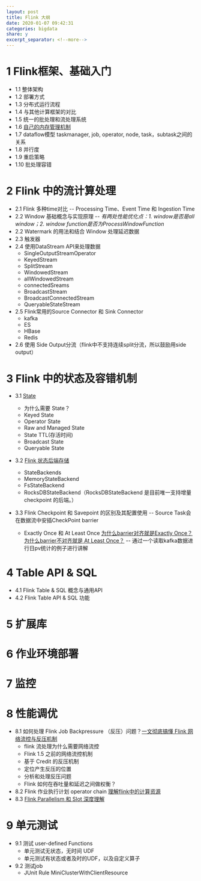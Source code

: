 ```yaml
---
layout: post
title: Flink 大纲
date: 2020-01-07 09:42:31
categories: bigdata
share: y
excerpt_separator: <!--more-->
---
```



<!--more-->

# 1 Flink框架、基础入门
- 1.1 整体架构
- 1.2 部署方式
- 1.3 分布式运行流程
- 1.4 与其他计算框架的对比
- 1.5 统一的批处理和流处理系统
- 1.6 [自己的内存管理机制](http://wuchong.me/blog/2016/04/29/flink-internals-memory-manage/)
- 1.7 dataflow模型 taskmanager, job, operator, node, task，subtask之间的关系
- 1.8 并行度
- 1.9 重启策略
- 1.10 批处理容错


# 2 Flink 中的流计算处理
- 2.1 Flink 多种time对比 -- Processing Time、Event Time 和 Ingestion Time
- 2.2 Window 基础概念与实现原理 -- *有两处性能优化点：1. window是否是all window；2. window function是否为ProcessWindowFunction*
- 2.2 Watermark 的用法和结合 Window 处理延迟数据
- 2.3 触发器
- 2.4 使用DataStream API来处理数据
	- SingleOutputStreamOperator
	- KeyedStream
	- SplitStream
	- WindowedStream
	- allWindowedStream
	- connectedSreams
	- BroadcastStream
	- BroadcastConnectedStream
	- QueryableStateStream
- 2.5 Flink常用的Source Connector 和 Sink Connector
	- kafka
	- ES
	- HBase
	- Redis
- 2.6 使用 Side Output分流（flink中不支持连续split分流，所以鼓励用side output）


# 3 Flink 中的状态及容错机制
- 3.1 [State](https://yq.aliyun.com/articles/225623) 
	- 为什么需要 State？
	- Keyed State
	- Operator State
	- Raw and Managed State
	- State TTL(存活时间)
	- Broadcast State
	- Queryable State
- 3.2 [Flink 状态后端存储](http://wuchong.me/blog/2018/11/21/flink-tips-how-to-choose-state-backends/) 
	- StateBackends
	- MemoryStateBackend 
	- FsStateBackend 
	- RocksDBStateBackend（RocksDBStateBackend 是目前唯一支持增量 checkpoint 的后端。） 
- 3.3 Flink Checkpoint 和 Savepoint 的区别及其配置使用 -- Source Task会在数据流中安插CheckPoint barrier

	- Exactly Once 和 At Least Once [为什么barrier对齐就是Exactly Once？为什么barrier不对齐就是 At Least Once？](https://www.jianshu.com/p/8d6569361999) -- 通过一个读取kafka数据进行日pv统计的例子进行讲解

# 4 Table API & SQL
- 4.1 Flink Table & SQL 概念与通用API
- 4.2 Flink Table  API & SQL 功能

# 5 扩展库
# 6 作业环境部署
# 7 监控
# 8 性能调优
- 8.1 如何处理 Flink Job Backpressure （反压）问题？[一文彻底搞懂 Flink 网络流控与反压机制](https://www.jianshu.com/p/2779e73abcb8)
	- flink 流处理为什么需要网络流控
	- Flink 1.5 之前的网络流控机制
	- 基于 Credit 的反压机制
	- 定位产生反压的位置
	- 分析和处理反压问题
	- Flink 如何在吞吐量和延迟之间做权衡？
- 8.2 Flink 作业执行计划
	operator chain [理解flink中的计算资源](http://wuchong.me/blog/2016/05/09/flink-internals-understanding-execution-resources/)
- 8.3 [Flink Parallelism 和 Slot 深度理解](http://www.54tianzhisheng.cn/2019/01/14/Flink-parallelism-slot/)


# 9 单元测试
- 9.1 测试 user-defined Functions
	- 单元测试无状态，无时间 UDF
	- 单元测试有状态或者及时的UDF，以及自定义算子
- 9.2 测试job
	- JUnit Rule MiniClusterWithClientResource
